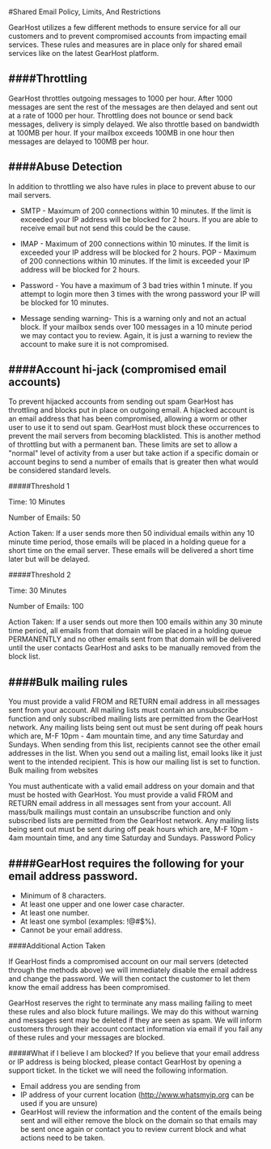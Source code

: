 #Shared Email Policy, Limits, And Restrictions

GearHost utilizes a few different methods to ensure service for all our customers and to prevent compromised accounts from impacting email services. These rules and measures are in place only for shared email services like on the latest GearHost platform. 

####Throttling
---
GearHost throttles outgoing messages to 1000 per hour. After 1000 messages are sent the rest of the messages are then delayed and sent out at a rate of 1000 per hour. Throttling does not bounce or send back messages, delivery is simply delayed. We also throttle based on bandwidth at 100MB per hour. If your mailbox exceeds 100MB in one hour then messages are delayed to 100MB per hour. 

####Abuse Detection
---
In addition to throttling we also have rules in place to prevent abuse to our mail servers. 

- SMTP - Maximum of 200 connections within 10 minutes. If the limit is exceeded your IP address will be blocked for 2 hours. If you are able to receive email but not send this could be the cause.
 
- IMAP - Maximum of 200 connections within 10 minutes. If the limit is exceeded your IP address will be blocked for 2 hours.
POP - Maximum of 200 connections within 10 minutes. If the limit is exceeded your IP address will be blocked for 2 hours.

- Password - You have a maximum of 3 bad tries within 1 minute. If you attempt to login more then 3 times with the wrong password your IP will be blocked for 10 minutes.
 
- Message sending warning- This is a warning only and not an actual block. If your mailbox sends over 100 messages in a 10 minute period we may contact you to review. Again, it is just a warning to review the account to make sure it is not compromised. 

####Account hi-jack (compromised email accounts)
---

To prevent hijacked accounts from sending out spam GearHost has throttling and blocks put in place on outgoing email. A hijacked account is an email address that has been compromised, allowing a worm or other user to use it to send out spam. GearHost must block these occurrences to prevent the mail servers from becoming blacklisted. This is another method of throttling but with a permanent ban. These limits are set to allow a "normal" level of activity from a user but take action if a specific domain or account begins to send a number of emails that is greater then what would be considered standard levels.  

#####Threshold 1

Time: 10 Minutes

Number of Emails: 50

Action Taken: If a user sends more then 50 individual emails within any 10 minute time period, those emails will be placed in a holding queue for a short time on the email server. These emails will be delivered a short time later but will be delayed. 

#####Threshold 2

Time: 30 Minutes

Number of Emails: 100

Action Taken: If a user sends out more then 100 emails within any 30 minute time period, all emails from that domain will be placed in a holding queue PERMANENTLY and no other emails sent from that domain will be delivered until the user contacts GearHost and asks to be manually removed from the block list.

####Bulk mailing rules
----

You must provide a valid FROM and RETURN email address in all messages sent from your account.
All mailing lists must contain an unsubscribe function and only subscribed mailing lists are permitted from the GearHost network.
Any mailing lists being sent out must be sent during off peak hours which are, M-F 10pm - 4am mountain time, and any time Saturday and Sundays.
When sending from this list, recipients cannot see the other email addresses in the list. When you send out a mailing list, email looks like it just went to the intended recipient. This is how our mailing list is set to function.
Bulk mailing from websites

You must authenticate with a valid email address on your domain and that must be hosted with GearHost.
You must provide a valid FROM and RETURN email address in all messages sent from your account.
All mass/bulk mailings must contain an unsubscribe function and only subscribed lists are permitted from the GearHost network.
Any mailing lists being sent out must be sent during off peak hours which are, M-F 10pm - 4am mountain time, and any time Saturday and Sundays.
Password Policy

####GearHost requires the following for your email address password. 
----
- Minimum of 8 characters.
- At least one upper and one lower case character.
- At least one number.
- At least one symbol (examples: !@#$%).
- Cannot be your email address.

####Additional Action Taken

If GearHost finds a compromised account on our mail servers (detected through the methods above) we will immediately disable the email address and change the password. We will then contact the customer to let them know the email address has been compromised. 

GearHost reserves the right to terminate any mass mailing failing to meet these rules and also block future mailings. We may do this without warning and messages sent may be deleted if they are seen as spam. We will inform customers through their account contact information via email if you fail any of these rules and your messages are blocked.

#####What if I believe I am blocked?
If you believe that your email address or IP address is being blocked, please contact GearHost by opening a support ticket. In the ticket we will need the following information.

- Email address you are sending from
- IP address of your current location (http://www.whatsmyip.org can be used if you are unsure)
- GearHost will review the information and the content of the emails being sent and will either remove the block on the domain so that emails may be sent once again or contact you to review current block and what actions need to be taken.